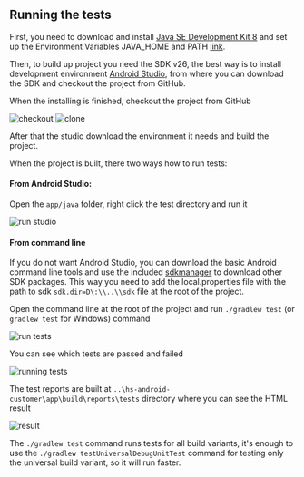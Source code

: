 ## Running the tests
First, you need to download and install [Java SE Development Kit 8](http://www.oracle.com/technetwork/java/javase/downloads/jdk8-downloads-2133151.html) 
and set up the Environment Variables JAVA_HOME and PATH [link](https://docs.oracle.com/cd/E19182-01/821-0917/inst_jdk_javahome_t/index.html).

Then, to build up project you need the SDK v26, the best way is to install development environment [Android Studio](https://developer.android.com/studio/index.html), 
from where you can download the SDK and checkout the project from GitHub. 

When the installing is finished, checkout the project from GitHub

![checkout](https://user-images.githubusercontent.com/36236584/36541130-94014cfa-17e5-11e8-9320-35b3f5eb5138.png)
![clone](https://user-images.githubusercontent.com/36236584/36541198-cd778634-17e5-11e8-9a31-b681b0778ab1.png)

After that the studio download the environment it needs and build the project.


When the project is built, there two ways how to run tests:
#### From Android Studio:
Open the `app/java` folder, right click the test directory and run it

![run studio](https://user-images.githubusercontent.com/36236584/36541485-bc6cabd4-17e6-11e8-854c-82779c3642a1.png)

#### From command line
If you do not want Android Studio, you can download the basic Android command line tools and 
use the included [sdkmanager](https://developer.android.com/studio/command-line/sdkmanager.html) to download other SDK packages.
This way you need to add the local.properties file with the path to sdk `sdk.dir=D\:\\..\\sdk` file at the root of the project. 

Open the command line at the root of the project and run `./gradlew test` (or `gradlew test` for Windows) command

![run tests](https://user-images.githubusercontent.com/36236584/36541649-4986e340-17e7-11e8-85ef-beb68bf102ec.png)

You can see which tests are passed and failed

![running tests](https://user-images.githubusercontent.com/36236584/36543391-5255db70-17ec-11e8-921c-2a057957848e.png)

The test reports are built at `..\hs-android-customer\app\build\reports\tests` directory where you can see the HTML result

![result](https://user-images.githubusercontent.com/36236584/36543605-e0127784-17ec-11e8-9c62-feb4a03e9ff2.png)

The `./gradlew test` command runs tests for all build variants, it's enough to use the 
`./gradlew testUniversalDebugUnitTest` command for testing only the universal build variant, so it will run faster.
